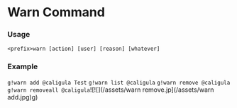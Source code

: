# Warn Command
### Usage


`<prefix>warn [action] [user] [reason] [whatever]`

### Example
`g!warn add @caligula Test`
`g!warn list @caligula`
`g!warn remove @caligula`
`g!warn removeall @caligula`![![](/assets/warn remove.jp](/assets/warn add.jpg)g)

